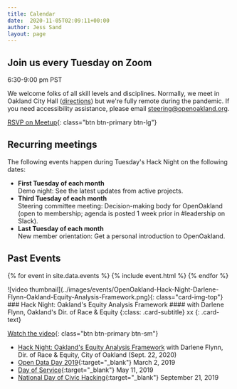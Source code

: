 ```yaml
---
title: Calendar
date:  2020-11-05T02:09:11+00:00
author: Jess Sand
layout: page
---
```


## Join us every Tuesday on Zoom
6:30-9:00 pm PST

We welcome folks of all skill levels and disciplines. Normally, we meet in Oakland City Hall ([directions](https://goo.gl/maps/YTNkpZcb7Sy936w88)) but we're fully remote during the pandemic. If you need accessibility assistance, please email steering@openoakland.org.

[RSVP on Meetup](https://www.meetup.com/OpenOakland/events/){: class="btn btn-primary btn-lg"}


## Recurring meetings
The following events happen during Tuesday's Hack Night on the following dates:

- **First Tuesday of each month**  
Demo night: See the latest updates from active projects.  
- **Third Tuesday of each month**  
Steering committee meeting: Decision-making body for OpenOakland (open to membership; agenda is posted 1 week prior in #leadership on Slack).  
- **Last Tuesday of each month**  
New member orientation: Get a personal introduction to OpenOakland.


## Past Events

{% for event in site.data.events %}
  {% include event.html %}
{% endfor %}


<div class="card card-body card-event" markdown="1">
![video thumbnail](../images/events/OpenOakland-Hack-Night-Darlene-Flynn-Oakland-Equity-Analysis-Framework.png){: class="card-img-top"}
### Hack Night: Oakland's Equity Analysis Framework
#### with Darlene Flynn, Oakland's Dir. of Race & Equity {:class: .card-subtitle}
xx {: .card-text}

[Watch the video](https://youtu.be/OzbMX_J_4yI){: class="btn btn-primary btn-sm"}
</div>


- [Hack Night: Oakland's Equity Analysis Framework](https://youtu.be/OzbMX_J_4yI) with Darlene Flynn, Dir. of Race & Equity, City of Oakland (Sept. 22, 2020)
- [Open Data Day 2019](https://www.meetup.com/OpenOakland/events/258831439/){:target="\_blank"} March 2, 2019
- [Day of Service](https://www.eventbrite.com/e/openoakland-day-of-service-2019-tickets-59979544432){:target="\_blank"} May 11, 2019
- [National Day of Civic Hacking](https://www.eventbrite.com/e/national-day-of-civic-hacking-2019-tickets-69928206147){:target="\_blank"} September 21, 2019
